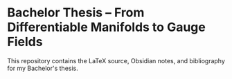 # Bachelor Thesis – From Differentiable Manifolds to Gauge Fields
This repository contains the LaTeX source, Obsidian notes, and bibliography for my Bachelor's thesis.
